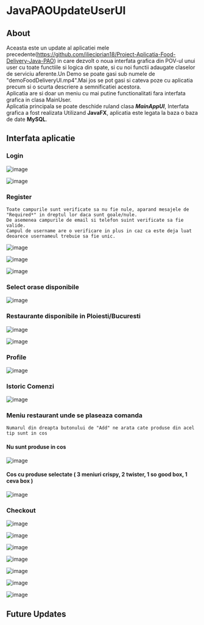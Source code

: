 # JavaPAOUpdateUserUI

## About
Aceasta este un update al aplicatiei mele precedente(https://github.com/ilieciprian18/Proiect-Aplicatia-Food-Delivery-Java-PAO) in care dezvolt o noua interfata grafica din POV-ul unui user cu toate functiile si logica din spate, si cu noi functii adaugate claselor de serviciu aferente.Un Demo se poate gasi sub numele de "demoFoodDeliveryUI.mp4".Mai jos se pot gasi si cateva poze cu aplicatia precum si o scurta descriere a semnificatiei acestora.  
Aplicatia are si doar un meniu cu mai putine functionalitati fara interfata grafica in clasa MainUser.  
Aplicatia principala se poate deschide ruland clasa ***MainAppUI***, Interfata grafica a fost realizata Utilizand **JavaFX**, aplicatia este legata la baza o baza de date **MySQL**.

## Interfata aplicatie

### Login

![image](https://user-images.githubusercontent.com/61537857/209244380-432317c5-b509-4344-8b7c-c36c4d966114.png)

![image](https://user-images.githubusercontent.com/61537857/209244409-8f93bc6f-c9da-4d8c-9561-185203b89559.png)

### Register

```
Toate campurile sunt verificate sa nu fie nule, aparand mesajele de "Required*" in dreptul lor daca sunt goale/nule.
De asemenea campurile de email si telefon suint verificate sa fie valide.
Campul de username are o verificare in plus in caz ca este deja luat deoarece usernameul trebuie sa fie unic.

```

![image](https://user-images.githubusercontent.com/61537857/209244564-c4cfbb68-ab86-4fbc-ae08-2c6949c78892.png)


![image](https://user-images.githubusercontent.com/61537857/209244540-67289ba6-b93a-4f85-ad08-a03ed194af58.png)

![image](https://user-images.githubusercontent.com/61537857/209244810-c2856b3e-573d-4194-a1c6-ea7e07d35747.png)

### Select orase disponibile 

![image](https://user-images.githubusercontent.com/61537857/209244926-b553b4a6-8016-44fb-943f-25a6e3b4a495.png)

### Restaurante disponibile in Ploiesti/Bucuresti

![image](https://user-images.githubusercontent.com/61537857/209245022-8d1f9b11-65a7-4a34-864f-dd7b2c09e9c4.png)

![image](https://user-images.githubusercontent.com/61537857/209245040-0e06ef39-c3ed-4a8e-9489-76feb5a0a804.png)

### Profile

![image](https://user-images.githubusercontent.com/61537857/209245060-2150479b-54e8-4962-a9ac-8a904eb344ce.png)

### Istoric Comenzi

![image](https://user-images.githubusercontent.com/61537857/209245095-c31964a2-0ad9-46d1-85dc-19679b92ce07.png)

### Meniu restaurant unde se plaseaza comanda
```
Numarul din dreapta butonului de "Add" ne arata cate produse din acel tip sunt in cos
```
#### Nu sunt produse in cos
![image](https://user-images.githubusercontent.com/61537857/209980561-027f3b02-30ad-4cc8-8199-a8916d090a6b.png)


#### Cos cu produse selectate ( 3 meniuri crispy, 2 twister, 1 so good box, 1 ceva box )
![image](https://user-images.githubusercontent.com/61537857/209980643-ecec2439-4f9d-4846-ad44-c6e90d270948.png)

### Checkout

![image](https://user-images.githubusercontent.com/61537857/209980720-a3b3d414-d413-4f05-8ee3-f8f3325b59ca.png)

![image](https://user-images.githubusercontent.com/61537857/209980815-2453a9d9-fe54-4bea-a459-ad1d6186454a.png)

![image](https://user-images.githubusercontent.com/61537857/209980833-b8f7747e-ae89-4e44-ad5a-bfd824855a9f.png)


![image](https://user-images.githubusercontent.com/61537857/209980736-5d1762ab-d77f-4bbb-b0c9-05b2ce6c3955.png)

![image](https://user-images.githubusercontent.com/61537857/209980771-ea4560ee-cad8-4d10-adfe-573677dc71b9.png)

![image](https://user-images.githubusercontent.com/61537857/209980798-d5e0dad8-4a94-45e2-902a-5da274dc4986.png)

![image](https://user-images.githubusercontent.com/61537857/209980862-e2ea3e85-9753-42e3-8ff3-88c08e486206.png)

## Future Updates



